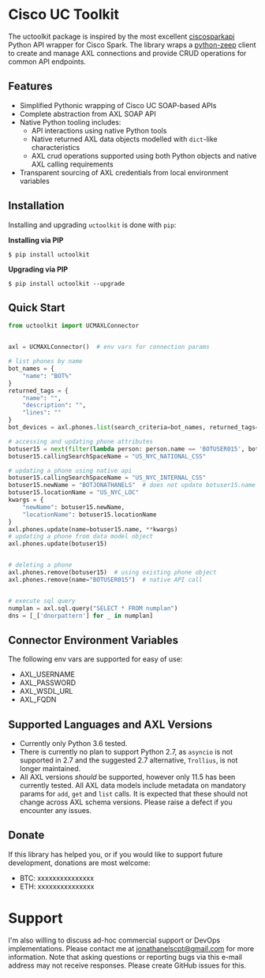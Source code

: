 # Cisco UC Toolkit

The uctoolkit package is inspired by the most excellent [ciscosparkapi](https://github.com/CiscoDevNet/ciscosparkapi)
Python API wrapper for Cisco Spark.  The library wraps a 
[python-zeep](https://github.com/mvantellingen/python-zeep) client to create and manage 
AXL connections and provide CRUD operations for common API endpoints.


## Features

 - Simplified Pythonic wrapping of Cisco UC SOAP-based APIs
 - Complete abstraction from AXL SOAP API
 - Native Python tooling includes:
   - API interactions using native Python tools
   - Native returned AXL data objects modelled with `dict`-like characteristics
   - AXL crud operations supported using both Python objects and native AXL calling requirements
 - Transparent sourcing of AXL credentials from local environment variables
 
  
## Installation

Installing and upgrading `uctoolkit` is done with `pip`:

**Installing via PIP**

    $ pip install uctoolkit

**Upgrading via PIP**

    $ pip install uctoolkit --upgrade
    

## Quick Start

```python
from uctoolkit import UCMAXLConnector


axl = UCMAXLConnector()  # env vars for connection params

# list phones by name
bot_names = {
    "name": "BOT%"
}
returned_tags = {
    "name": "",
    "description": "",
    "lines": ""
}
bot_devices = axl.phones.list(search_criteria=bot_names, returned_tags=returned_tags)

# accessing and updating phone attributes
botuser15 = next(filter(lambda person: person.name == 'BOTUSER015', bot_devices))
botuser15.callingSearchSpaceName = "US_NYC_NATIONAL_CSS"

# updating a phone using native api
botuser15.callingSearchSpaceName = "US_NYC_INTERNAL_CSS"
botuser15.newName = "BOTJONATHANELS"  # does not update botuser15.name attribute
botuser15.locationName = "US_NYC_LOC"
kwargs = {
    "newName": botuser15.newName,
    "locationName": botuser15.locationName
}
axl.phones.update(name=botuser15.name, **kwargs)
# updating a phone from data model object
axl.phones.update(botuser15)


# deleting a phone
axl.phones.remove(botuser15)  # using existing phone object
axl.phones.remove(name="BOTUSER015")  # native API call


# execute sql query
numplan = axl.sql.query("SELECT * FROM numplan")
dns = [_['dnorpattern'] for _ in numplan]

```


 ## Connector Environment Variables
 
 The following env vars are supported for easy of use:
 
 - AXL_USERNAME
 - AXL_PASSWORD
 - AXL_WSDL_URL
 - AXL_FQDN

 
## Supported Languages and AXL Versions

 - Currently only Python 3.6 tested.
 - There is currently no plan to support Python 2.7, as `asyncio` is not supported in 2.7
   and the suggested 2.7 alternative, `Trollius`, is not longer maintained.
 - All AXL versions *should* be supported, however only 11.5 has been currently tested.  All
   AXL data models include metadata on mandatory params for `add`, `get` and `list` calls.  It 
   is expected that these should not change across AXL schema versions.  Please raise a defect 
   if you encounter any issues.
 
 
 ## Donate
 
If this library has helped you, or if you would like to support future development, 
donations are most welcome:

 - BTC: xxxxxxxxxxxxxxx
 - ETH: xxxxxxxxxxxxxxx
 
 
 # Support
 
 I'm also willing to discuss ad-hoc commercial support or DevOps implementations.
 Please contact me at [jonathanelscpt@gmail.com](mailto:jonathanelscpt@gmail.com) for more information. 
 Note that asking questions or reporting bugs via this e-mail address may not receive responses.
 Please create GitHub issues for this.
 